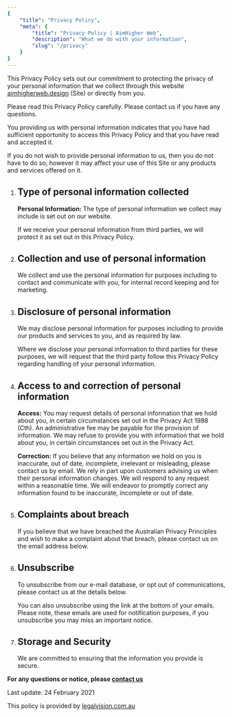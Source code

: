 ```yaml
---
{
	"title": "Privacy Policy",
	"meta": {
		"title": "Privacy Policy | AimHigher Web",
		"description": "What we do with your information",
		"slug": "/privacy"
	}
}
---
```

This Privacy Policy sets out our commitment to protecting the privacy of your personal information that we collect through this website [aimhigherweb.design](/) (Site) or directly from you.

Please read this Privacy Policy carefully. Please contact us if you have any questions.

You providing us with personal information indicates that you have had sufficient opportunity to access this Privacy Policy and that you have read and accepted it.

If you do not wish to provide personal information to us, then you do not have to do so, however it may affect your use of this Site or any products and services offered on it.

1.  ## Type of personal information collected

    **Personal Information:** The type of personal information we collect may include is set out on our website.

    If we receive your personal information from third parties, we will protect it as set out in this Privacy Policy.

2.  ## Collection and use of personal information

    We collect and use the personal information for purposes including to contact and communicate with you, for internal record keeping and for marketing.

3.  ## Disclosure of personal information

    We may disclose personal information for purposes including to provide our products and services to you, and as required by law.

    Where we disclose your personal information to third parties for these purposes, we will request that the third party follow this Privacy Policy regarding handling of your personal information.

4.  ## Access to and correction of personal information

    **Access:** You may request details of personal information that we hold about you, in certain circumstances set out in the Privacy Act 1988 (Cth). An administrative fee may be payable for the provision of information. We may refuse to provide you with information that we hold about you, in certain circumstances set out in the Privacy Act.

    **Correction:** If you believe that any information we hold on you is inaccurate, out of date, incomplete, irrelevant or misleading, please contact us by email. We rely in part upon customers advising us when their personal information changes. We will respond to any request within a reasonable time. We will endeavor to promptly correct any information found to be inaccurate, incomplete or out of date.

5.  ## Complaints about breach

    If you believe that we have breached the Australian Privacy Principles and wish to make a complaint about that breach, please contact us on the email address below.

6.  ## Unsubscribe

    To unsubscribe from our e-mail database, or opt out of communications, please contact us at the details below.

    You can also unsubscribe using the link at the bottom of your emails. Please note, these emails are used for notification purposes, if you unsubscribe you may miss an important notice.

7.  ## Storage and Security

    We are committed to ensuring that the information you provide is secure.

**For any questions or notice, please [contact us](/contact)**

Last update: 24 February 2021

This policy is provided by [legalvision.com.au](http://legalvision.com.au)